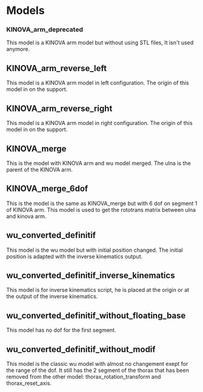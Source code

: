 # Models

### KINOVA_arm_deprecated
This model is a KINOVA arm model but without using STL files, It isn't used anymore.

## KINOVA_arm_reverse_left
This model is a KINOVA arm model in left configuration. The origin of this model in on the support.

## KINOVA_arm_reverse_right
This model is a KINOVA arm model in right configuration. The origin of this model in on the support.

## KINOVA_merge
This is the model with KINOVA arm and wu model merged. The ulna is the parent of the KINOVA arm.

## KINOVA_merge_6dof
This is the model is the same as KINOVA_merge but with 6 dof on segment 1 of KINOVA arm.
This model is used to get the rototrans matrix between ulna and kinova arm.

## wu_converted_definitif
This model is the wu model but with initial position changed. The initial position is adapted with the inverse kinematics output.

## wu_converted_definitif_inverse_kinematics
This model is for inverse kinematics script, he is placed at the origin or at the output of the inverse kinematics.

## wu_converted_definitif_without_floating_base
This model has no dof for the first segment.

## wu_converted_definitif_without_modif
This model is the classic wu model with almost no changement exept for the range of the dof.
It still has the 2 segment of the thorax that has been removed from the other model: thorax_rotation_transform and thorax_reset_axis.